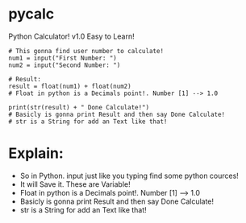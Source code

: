 # pycalc
Python Calculator! v1.0 Easy to Learn! 
```
# This gonna find user number to calculate!
num1 = input("First Number: ")
num2 = input("Second Number: ")

# Result: 
result = float(num1) + float(num2)
# Float in python is a Decimals point!. Number [1] --> 1.0

print(str(result) + " Done Calculate!")
# Basicly is gonna print Result and then say Done Calculate!
# str is a String for add an Text like that!
```

# Explain:
- So in Python. input just like you typing find some python cources!
- It will Save it. These are Variable! 
- Float in python is a Decimals point!. Number [1] --> 1.0
- Basicly is gonna print Result and then say Done Calculate!
- str is a String for add an Text like that!
